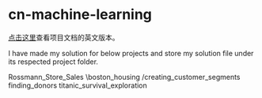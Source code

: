 # cn-machine-learning

[点击这里](https://github.com/udacity/machine-learning/)查看项目文档的英文版本。

I have made my solution for below projects and store my solution file under its respected project folder.

Rossmann_Store_Sales
\boston_housing
/creating_customer_segments
finding_donors
titanic_survival_exploration

